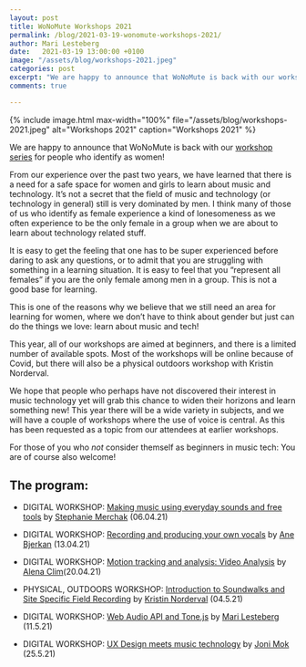 ```yaml
---
layout: post
title: WoNoMute Workshops 2021
permalink: /blog/2021-03-19-wonomute-workshops-2021/
author: Mari Lesteberg
date:   2021-03-19 13:00:00 +0100
image: "/assets/blog/workshops-2021.jpeg"
categories: post
excerpt: "We are happy to announce that WoNoMute is back with our workshop series for people who identify as women! From our experience over the past two years, we have learned that there is a need for a safe space for women and girls to learn about music and technology. It’s not a secret that the field of music and technology (or technology in general) still is very dominated by men. "
comments: true

---
```


{% include image.html
max-width="100%" file="/assets/blog/workshops-2021.jpeg" alt="Workshops 2021"
caption="Workshops 2021" %}

We are happy to announce that WoNoMute is back with our [workshop series](http://wonomute.no/workshops/forthcoming/) for people who identify as women!

From our experience over the past two years, we have learned that there is a need for a safe space for women and girls to learn about music and technology. It’s not a secret that the field of music and technology (or technology in general) still is very dominated by men. I think many of those of us who identify as female experience a kind of lonesomeness as we often experience to be the only female in a group when we are about to learn about technology related stuff.

It is easy to get the feeling that one has to be super experienced before daring to ask any questions, or to admit that you are struggling with something in a learning situation. It is easy to feel that you “represent all females” if you are the only female among men in a group. This is not a good base for learning.

This is one of the reasons why we believe that we still need an area for learning for women, where we don’t have to think about gender but just can do the things we love: learn about music and tech!

This year, all of our workshops are aimed at beginners, and there is a limited number of available spots. Most of the workshops will be online because of Covid, but there will also be a physical outdoors workshop with Kristin Norderval. 

We hope that people who perhaps have not discovered their interest in music technology yet will grab this chance to widen their horizons and learn something new! This year there will be a wide variety in subjects, and we will have a couple of workshops where the use of voice is central. As this has been requested as a topic from our attendees at earlier workshops. 

For those of you who *not* consider themself as beginners in music tech: You are of course also welcome!

## The program: 

* DIGITAL WORKSHOP: [Making music using everyday sounds and free tools](http://wonomute.no/workshops/stephanie-merchak-workshop) by [Stephanie Merchak](/directory-of-wonomute/stephanie-merchak/) (06.04.21)

* DIGITAL WORKSHOP: [Recording and producing your own vocals](http://wonomute.no/workshops/ane-bjerkan-workshop) by [Ane Bjerkan](/directory-of-wonomute/ane-bjerkan/) (13.04.21)

* DIGITAL WORKSHOP: [Motion tracking and analysis: Video Analysis](http://wonomute.no/workshops/alena-clim-workshop) by [Alena Clim](/directory-of-wonomute/alena-clim/)(20.04.21)

* PHYSICAL, OUTDOORS WORKSHOP: [Introduction to Soundwalks and Site Specific Field Recording](http://wonomute.no/workshops/kristin-norderval-workshop) by [Kristin Norderval](/directory-of-wonomute/kristin-norderval/) (04.5.21)

* DIGITAL WORKSHOP: [Web Audio API and Tone.js](http://wonomute.no/workshops/mari-lesteberg-workshop) by [Mari Lesteberg](/directory-of-wonomute/mari-lesteberg/) (11.5.21)

* DIGITAL WORKSHOP: [UX Design meets music technology](http://wonomute.no/workshops/joni-mok-workshop) by [Joni Mok](/directory-of-wonomute/joni-mok/) (25.5.21)

